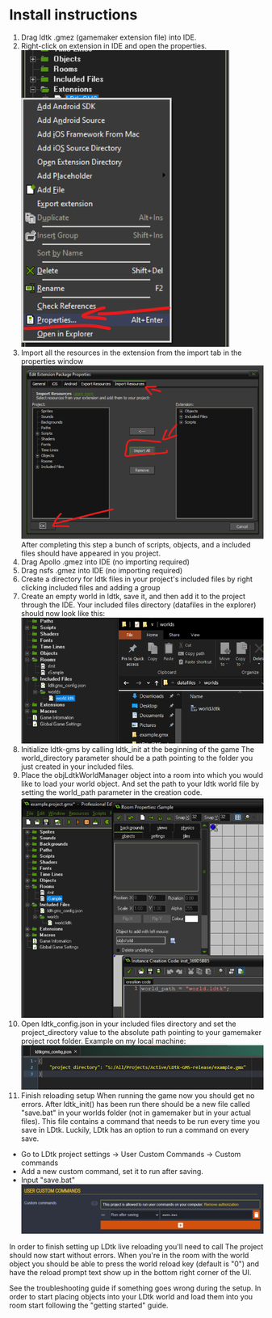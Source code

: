 # Install instructions
1) Drag ldtk .gmez (gamemaker extension file) into IDE.
2) Right-click on extension in IDE and open the properties.
![Open properties](open-properties.png)
3) Import all the resources in the extension from the import tab in the properties window
![Import resources](import-resources.png)
After completing this step a bunch of scripts, objects, and a included files should have appeared in you project.
4) Drag Apollo .gmez into IDE (no importing required)
5) Drag nsfs .gmez into IDE (no importing required)
6) Create a directory for ldtk files in your project's included files by right clicking included files and adding a group
7) Create an empty world in ldtk, save it, and then add it to the project through the IDE.
Your included files directory (datafiles in the explorer) should now look like this:
![Included files](included-files.png)
8) Initialize ldtk-gms by calling ldtk_init at the beginning of the game
The world_directory parameter should be a path pointing to the folder you just created in your included files.
9) Place the objLdtkWorldManager object into a room into which you would like to load your world object.
   And set the path to your ldtk world file by setting the world_path parameter in the creation code.
![World manager setup](world-manager-setup.png)
10) Open ldtk_config.json in your included files directory and set the project_directory value to the absolute path pointing to your gamemaker project root folder.
Example on my local machine:
![Config file setup](config-file-setup.png)
11) Finish reloading setup
When running the game now you should get no errors. After ldtk_init() has been run there should be a new file called "save.bat" in your worlds folder (not in gamemaker but in your actual files). This file contains a command that needs to be run every time you save in LDtk. Luckily, LDtk has an option to run a command on every save.
- Go to LDtk project settings -> User Custom Commands -> Custom commands
- Add a new custom command, set it to run after saving.
- Input "save.bat"
![Calling save.bat](calling-savebat.png)

In order to finish setting up LDtk live reloading you'll need to call
The project should now start without errors.
When you're in the room with the world object you should be able to press the world reload key (default is "0") and have the reload prompt text show up in the bottom right corner of the UI.

See the troubleshooting guide if something goes wrong during the setup.
In order to start placing objects into your LDtk world and load them into you room start following the "getting started" guide.